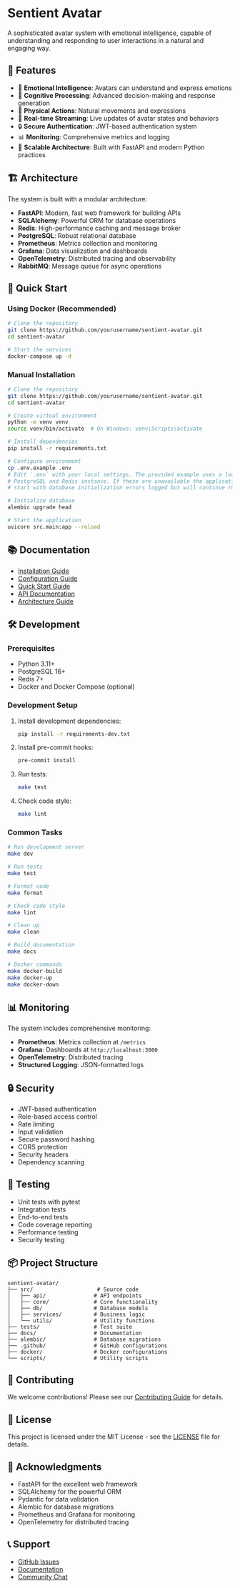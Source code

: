 # Sentient Avatar

A sophisticated avatar system with emotional intelligence, capable of understanding and responding to user interactions in a natural and engaging way.

## 🌟 Features

- 🤖 **Emotional Intelligence**: Avatars can understand and express emotions
- 🧠 **Cognitive Processing**: Advanced decision-making and response generation
- 💪 **Physical Actions**: Natural movements and expressions
- 🔄 **Real-time Streaming**: Live updates of avatar states and behaviors
- 🔒 **Secure Authentication**: JWT-based authentication system
- 📊 **Monitoring**: Comprehensive metrics and logging
- 🚀 **Scalable Architecture**: Built with FastAPI and modern Python practices

## 🏗️ Architecture

The system is built with a modular architecture:

- **FastAPI**: Modern, fast web framework for building APIs
- **SQLAlchemy**: Powerful ORM for database operations
- **Redis**: High-performance caching and message broker
- **PostgreSQL**: Robust relational database
- **Prometheus**: Metrics collection and monitoring
- **Grafana**: Data visualization and dashboards
- **OpenTelemetry**: Distributed tracing and observability
- **RabbitMQ**: Message queue for async operations

## 🚀 Quick Start

### Using Docker (Recommended)

```bash
# Clone the repository
git clone https://github.com/yourusername/sentient-avatar.git
cd sentient-avatar

# Start the services
docker-compose up -d
```

### Manual Installation

```bash
# Clone the repository
git clone https://github.com/yourusername/sentient-avatar.git
cd sentient-avatar

# Create virtual environment
python -m venv venv
source venv/bin/activate  # On Windows: venv\Scripts\activate

# Install dependencies
pip install -r requirements.txt

# Configure environment
cp .env.example .env
# Edit `.env` with your local settings. The provided example uses a local
# PostgreSQL and Redis instance. If these are unavailable the application will
# start with database initialization errors logged but will continue running.

# Initialize database
alembic upgrade head

# Start the application
uvicorn src.main:app --reload
```

## 📚 Documentation

- [Installation Guide](docs/getting-started/installation.md)
- [Configuration Guide](docs/getting-started/configuration.md)
- [Quick Start Guide](docs/getting-started/quick-start.md)
- [API Documentation](docs/api/overview.md)
- [Architecture Guide](docs/architecture/overview.md)

## 🛠️ Development

### Prerequisites

- Python 3.11+
- PostgreSQL 16+
- Redis 7+
- Docker and Docker Compose (optional)

### Development Setup

1. Install development dependencies:
   ```bash
   pip install -r requirements-dev.txt
   ```

2. Install pre-commit hooks:
   ```bash
   pre-commit install
   ```

3. Run tests:
   ```bash
   make test
   ```

4. Check code style:
   ```bash
   make lint
   ```

### Common Tasks

```bash
# Run development server
make dev

# Run tests
make test

# Format code
make format

# Check code style
make lint

# Clean up
make clean

# Build documentation
make docs

# Docker commands
make docker-build
make docker-up
make docker-down
```

## 📊 Monitoring

The system includes comprehensive monitoring:

- **Prometheus**: Metrics collection at `/metrics`
- **Grafana**: Dashboards at `http://localhost:3000`
- **OpenTelemetry**: Distributed tracing
- **Structured Logging**: JSON-formatted logs

## 🔒 Security

- JWT-based authentication
- Role-based access control
- Rate limiting
- Input validation
- Secure password hashing
- CORS protection
- Security headers
- Dependency scanning

## 🧪 Testing

- Unit tests with pytest
- Integration tests
- End-to-end tests
- Code coverage reporting
- Performance testing
- Security testing

## 📦 Project Structure

```
sentient-avatar/
├── src/                    # Source code
│   ├── api/               # API endpoints
│   ├── core/              # Core functionality
│   ├── db/                # Database models
│   ├── services/          # Business logic
│   └── utils/             # Utility functions
├── tests/                 # Test suite
├── docs/                  # Documentation
├── alembic/               # Database migrations
├── .github/               # GitHub configurations
├── docker/                # Docker configurations
└── scripts/               # Utility scripts
```

## 🤝 Contributing

We welcome contributions! Please see our [Contributing Guide](CONTRIBUTING.md) for details.

## 📝 License

This project is licensed under the MIT License - see the [LICENSE](LICENSE) file for details.

## 🙏 Acknowledgments

- FastAPI for the excellent web framework
- SQLAlchemy for the powerful ORM
- Pydantic for data validation
- Alembic for database migrations
- Prometheus and Grafana for monitoring
- OpenTelemetry for distributed tracing

## 📞 Support

- [GitHub Issues](https://github.com/yourusername/sentient-avatar/issues)
- [Documentation](https://yourusername.github.io/sentient-avatar)
- [Community Chat](https://discord.gg/your-server) 